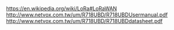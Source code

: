 https://en.wikipedia.org/wiki/LoRa#LoRaWAN
http://www.netvox.com.tw/um/R718UBD/R718UBDUsermanual.pdf
http://www.netvox.com.tw/um/R718UBD/R718UBDdatasheet.pdf
